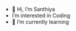 - 👋 Hi, I’m Santhiya
-  I’m interested in Coding 
- 🌱 I’m currently learning 



<!---
AlgoSanthiya/AlgoSanthiya is a ✨ special ✨ repository because its `README.md` (this file) appears on your GitHub profile.
You can click the Preview link to take a look at your changes.
--->
